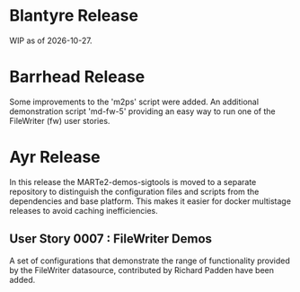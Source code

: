 # Blantyre Release

WIP as of 2026-10-27.


# Barrhead Release

Some improvements to the 'm2ps' script were added.  An additional demonstration script
'md-fw-5' providing an easy way to run one of the FileWriter (fw) user stories.

# Ayr Release

In this release the MARTe2-demos-sigtools is moved to a separate repository to distinguish the
configuration files and scripts from the dependencies and base platform.   This makes it easier
for docker multistage releases to avoid caching inefficiencies.

## User Story 0007 : FileWriter Demos

A set of configurations that demonstrate the range of functionality provided by the FileWriter
datasource, contributed by Richard Padden have been added.
